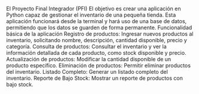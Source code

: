 El Proyecto Final Integrador (PFI)
El objetivo es crear una aplicación en Python capaz de gestionar el inventario de una pequeña tienda. Esta aplicación funcionará desde la terminal y hará uso de una base de datos, permitiendo que los datos se guarden de forma permanente.
Funcionalidad básica de la aplicación
Registro de productos: Ingresar nuevos productos al inventario, solicitando nombre, descripción, cantidad disponible, precio y categoría.
Consulta de productos: Consultar el inventario y ver la información detallada de cada producto, como stock disponible y precio.
Actualización de productos: Modificar la cantidad disponible de un producto específico.
Eliminación de productos: Permitir eliminar productos del inventario.
Listado Completo: Generar un listado completo del inventario.
Reporte de Bajo Stock: Mostrar un reporte de productos con bajo stock. 

